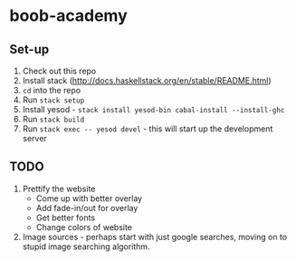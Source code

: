 # boob-academy

## Set-up

1. Check out this repo
2. Install stack (http://docs.haskellstack.org/en/stable/README.html)
3. `cd` into the repo
4. Run `stack setup`
5. Install yesod - `stack install yesod-bin cabal-install --install-ghc`
6. Run `stack build`
7. Run `stack exec -- yesod devel` - this will start up the development server


## TODO

1. Prettify the website
    - Come up with better overlay
    - Add fade-in/out for overlay
    - Get better fonts
    - Change colors of website
2. Image sources - perhaps start with just google searches, moving on to stupid image searching algorithm.
